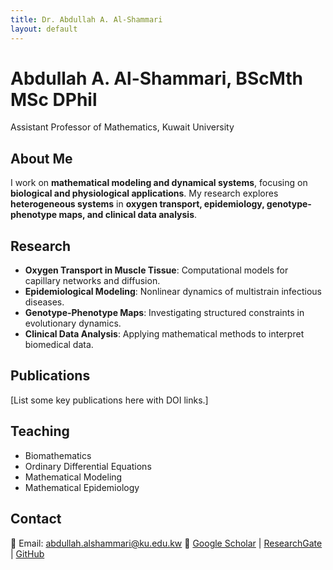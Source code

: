 ```yaml
---
title: Dr. Abdullah A. Al-Shammari
layout: default
---
```


# **Abdullah A. Al-Shammari, BScMth MSc DPhil**  
Assistant Professor of Mathematics, Kuwait University  

## **About Me**  
I work on **mathematical modeling and dynamical systems**, focusing on **biological and physiological applications**. My research explores **heterogeneous systems** in **oxygen transport, epidemiology, genotype-phenotype maps, and clinical data analysis**.  

## **Research**  
- **Oxygen Transport in Muscle Tissue**: Computational models for capillary networks and diffusion.  
- **Epidemiological Modeling**: Nonlinear dynamics of multistrain infectious diseases.  
- **Genotype-Phenotype Maps**: Investigating structured constraints in evolutionary dynamics.  
- **Clinical Data Analysis**: Applying mathematical methods to interpret biomedical data.  

## **Publications**  
[List some key publications here with DOI links.]

## **Teaching**  
- Biomathematics    
- Ordinary Differential Equations
- Mathematical Modeling
- Mathematical Epidemiology  

## **Contact**  
📧 Email: [abdullah.alshammari@ku.edu.kw](mailto:abdullah.alshammari@ku.edu.kw)
🔗 [Google Scholar](https://scholar.google.com/citations?hl=en&user=4hTO4WMAAAAJ) | [ResearchGate](https://www.researchgate.net/profile/Abdullah-Al-Shammari-2) | [GitHub](https://github.com/shammari)
